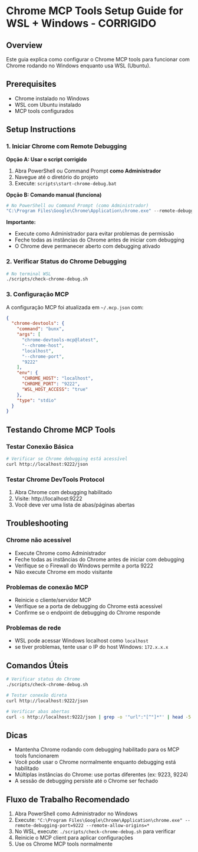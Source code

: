 # Chrome MCP Tools Setup Guide for WSL + Windows - CORRIGIDO

## Overview
Este guia explica como configurar o Chrome MCP tools para funcionar com Chrome rodando no Windows enquanto usa WSL (Ubuntu).

## Prerequisites
- Chrome instalado no Windows
- WSL com Ubuntu instalado
- MCP tools configurados

## Setup Instructions

### 1. Iniciar Chrome com Remote Debugging

**Opção A: Usar o script corrigido**
1. Abra PowerShell ou Command Prompt **como Administrador**
2. Navegue até o diretório do projeto
3. Execute: `scripts\start-chrome-debug.bat`

**Opção B: Comando manual (funciona)**
```powershell
# No PowerShell ou Command Prompt (como Administrador)
"C:\Program Files\Google\Chrome\Application\chrome.exe" --remote-debugging-port=9222 --remote-allow-origins=*
```

**Importante:** 
- Execute como Administrador para evitar problemas de permissão
- Feche todas as instâncias do Chrome antes de iniciar com debugging
- O Chrome deve permanecer aberto com debugging ativado

### 2. Verificar Status do Chrome Debugging
```bash
# No terminal WSL
./scripts/check-chrome-debug.sh
```

### 3. Configuração MCP
A configuração MCP foi atualizada em `~/.mcp.json` com:

```json
{
  "chrome-devtools": {
    "command": "bunx",
    "args": [
      "chrome-devtools-mcp@latest",
      "--chrome-host",
      "localhost",
      "--chrome-port",
      "9222"
    ],
    "env": {
      "CHROME_HOST": "localhost",
      "CHROME_PORT": "9222",
      "WSL_HOST_ACCESS": "true"
    },
    "type": "stdio"
  }
}
```

## Testando Chrome MCP Tools

### Testar Conexão Básica
```bash
# Verificar se Chrome debugging está acessível
curl http://localhost:9222/json
```

### Testar Chrome DevTools Protocol
1. Abra Chrome com debugging habilitado
2. Visite: http://localhost:9222
3. Você deve ver uma lista de abas/páginas abertas

## Troubleshooting

### Chrome não acessível
- Execute Chrome como Administrador
- Feche todas as instâncias do Chrome antes de iniciar com debugging
- Verifique se o Firewall do Windows permite a porta 9222
- Não execute Chrome em modo visitante

### Problemas de conexão MCP
- Reinicie o cliente/servidor MCP
- Verifique se a porta de debugging do Chrome está acessível
- Confirme se o endpoint de debugging do Chrome responde

### Problemas de rede
- WSL pode acessar Windows localhost como `localhost`
- se tiver problemas, tente usar o IP do host Windows: `172.x.x.x`

## Comandos Úteis

```bash
# Verificar status do Chrome
./scripts/check-chrome-debug.sh

# Testar conexão direta
curl http://localhost:9222/json

# Verificar abas abertas
curl -s http://localhost:9222/json | grep -o '"url":"[^"]*"' | head -5
```

## Dicas

- Mantenha Chrome rodando com debugging habilitado para os MCP tools funcionarem
- Você pode usar o Chrome normalmente enquanto debugging está habilitado
- Múltiplas instâncias do Chrome: use portas diferentes (ex: 9223, 9224)
- A sessão de debugging persiste até o Chrome ser fechado

## Fluxo de Trabalho Recomendado

1. Abra PowerShell como Administrador no Windows
2. Execute: `"C:\Program Files\Google\Chrome\Application\chrome.exe" --remote-debugging-port=9222 --remote-allow-origins=*`
3. No WSL, execute: `./scripts/check-chrome-debug.sh` para verificar
4. Reinicie o MCP client para aplicar configurações
5. Use os Chrome MCP tools normalmente